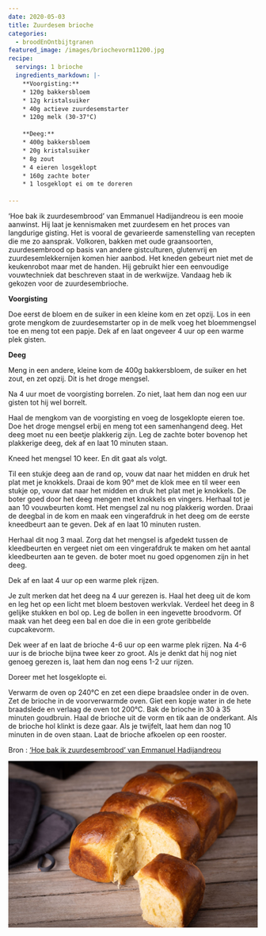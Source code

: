 ```yaml
---
date: 2020-05-03
title: Zuurdesem brioche
categories:
  - broodEnOntbijtgranen
featured_image: /images/briochevorm11200.jpg
recipe:
  servings: 1 brioche
  ingredients_markdown: |-
    **Voorgisting:**
    * 120g bakkersbloem
    * 12g kristalsuiker
    * 40g actieve zuurdesemstarter
    * 120g melk (30-37°C)

    **Deeg:**
    * 400g bakkersbloem 
    * 20g kristalsuiker
    * 8g zout
    * 4 eieren losgeklopt
    * 160g zachte boter
    * 1 losgeklopt ei om te doreren
    
---
```

‘Hoe bak ik zuurdesembrood’ van Emmanuel Hadijandreou is een mooie aanwinst.
Hij laat je kennismaken met zuurdesem en het proces van langdurige gisting.
Het is vooral de gevarieerde samenstelling van recepten die me zo aansprak. Volkoren, bakken met oude graansoorten, zuurdesembrood op basis van andere gistculturen, glutenvrij en zuurdesemlekkernijen komen hier aanbod.
Het kneden gebeurt niet met de keukenrobot maar met de handen. Hij gebruikt hier een eenvoudige vouwtechniek dat beschreven staat in de werkwijze.
Vandaag heb ik gekozen voor de zuurdesembrioche.
<!--more-->

**Voorgisting**

Doe eerst de bloem en de suiker in een kleine kom en zet opzij.
Los in een grote mengkom de zuurdesemstarter op in de melk voeg het bloemmengsel toe en meng tot een papje.
Dek af en laat ongeveer 4 uur op een warme plek gisten.

**Deeg**

Meng in een andere, kleine kom de 400g bakkersbloem, de suiker en het zout, en zet opzij.
Dit is het droge mengsel.

Na 4 uur moet de voorgisting borrelen.
Zo niet, laat hem dan nog een uur gisten tot hij wel borrelt.

Haal de mengkom van de voorgisting en voeg de losgeklopte eieren toe.
Doe het droge mengsel erbij en meng tot een samenhangend deeg.
Het deeg moet nu een beetje plakkerig zijn.
Leg de zachte boter bovenop het plakkerige deeg, dek af en laat 10 minuten staan. 

Kneed het mengsel 1O keer. En dit gaat als volgt.

Til een stukje deeg aan de rand op, vouw dat naar het midden en druk het plat met je knokkels.
Draai de kom 90° met de klok mee en til weer een stukje op, vouw dat naar het midden en druk het plat met je knokkels. 
De boter goed door het deeg mengen met knokkels en vingers.
Herhaal tot je aan 10 vouwbeurten komt.
Het mengsel zal nu nog plakkerig worden.
Draai de deegbal in de kom en maak een vingerafdruk in het deeg om de eerste kneedbeurt aan te geven.
Dek af en laat 10 minuten rusten.

Herhaal dit nog 3 maal.
Zorg dat het mengsel is afgedekt tussen de kleedbeurten en vergeet niet om een vingerafdruk te maken om het aantal kleedbeurten aan te geven.
de boter moet nu goed opgenomen zijn in het deeg.

Dek af en laat 4 uur op een warme plek rijzen.

Je zult merken dat het deeg na 4 uur gerezen is.
Haal het deeg uit de kom en leg het op een licht met bloem bestoven werkvlak.
Verdeel het deeg in 8 gelijke stukken en bol op.
Leg de bollen in een ingevette broodvorm.
Of maak van het deeg een bal en doe die in een grote geribbelde cupcakevorm.

Dek weer af en laat de brioche 4-6 uur op een warme plek rijzen.
Na 4-6 uur is de brioche bijna twee keer zo groot.
Als je denkt dat hij nog niet genoeg gerezen is, laat hem dan nog eens 1-2 uur rijzen.

Doreer met het losgeklopte ei.

Verwarm de oven op 240°C en zet een diepe braadslee onder in de oven.
Zet de brioche in de voorverwarmde oven. Giet een kopje water in de hete braadslede en verlaag de oven tot 200°C.
Bak de brioche in 30 à 35 minuten goudbruin.
Haal de brioche uit de vorm en tik aan de onderkant.
Als de brioche hol klinkt is deze gaar. Als je twijfelt, laat hem dan nog 10 minuten in de oven staan.
Laat de brioche afkoelen op een rooster.

Bron : [‘Hoe bak ik zuurdesembrood’ van Emmanuel Hadijandreou](https://www.standaardboekhandel.be/p/hoe-bak-ik-zuurdesembrood-9789023014881)

![](/images/brioche21200.jpg)
